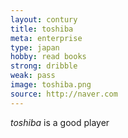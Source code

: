 ```yaml
---
layout: contury
title: toshiba
meta: enterprise
type: japan
hobby: read books
strong: dribble
weak: pass
image: toshiba.png
source: http://naver.com
---
```


*toshiba* is a good player
